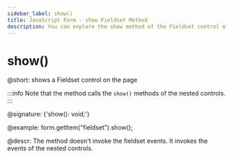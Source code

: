 ```yaml
---
sidebar_label: show()
title: JavaScript Form - show Fieldset Method 
description: You can explore the show method of the Fieldset control of Form in the documentation of the DHTMLX JavaScript UI library. Browse developer guides and API reference, try out code examples and live demos, and download a free 30-day evaluation version of DHTMLX Suite.
---
```


# show()

@short: shows a Fieldset control on the page

:::info
Note that the method calls the `show()` methods of the nested controls.
:::

@signature: {'show(): void;'}

@example:
form.getItem("fieldset").show();

@descr:
The method doesn't invoke the fieldset events. It invokes the events of the nested controls.


